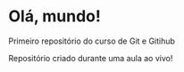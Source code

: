 # Olá, mundo!
 Primeiro repositório do curso de Git e Gitihub

Repositório criado durante uma aula ao vivo!